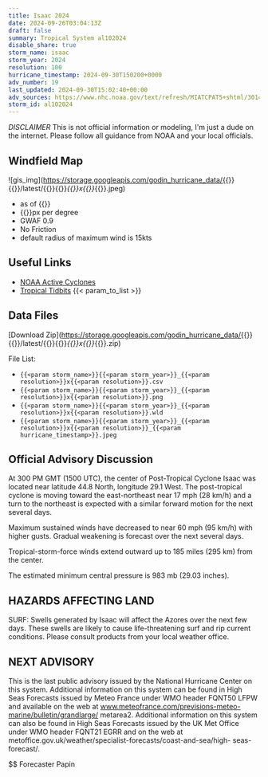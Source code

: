 ```yaml
---
title: Isaac 2024
date: 2024-09-26T03:04:13Z
draft: false
summary: Tropical System al102024
disable_share: true
storm_name: isaac
storm_year: 2024
resolution: 100
hurricane_timestamp: 2024-09-30T150200+0000
adv_number: 19
last_updated: 2024-09-30T15:02:40+00:00
adv_sources: https://www.nhc.noaa.gov/text/refresh/MIATCPAT5+shtml/301453.shtml
storm_id: al102024
---
```

*DISCLAIMER* This is not official information or modeling, I'm just a dude on the internet.  Please follow all guidance from NOAA and your local officials.

## Windfield Map
![gis_img](https://storage.googleapis.com/godin_hurricane_data/{{<param storm_name>}}{{<param storm_year>}}/latest/{{<param storm_name>}}{{<param storm_year>}}_{{<param resolution>}}x{{<param resolution>}}_{{<param hurricane_timestamp>}}.jpeg)

- as of {{<param last_updated>}}
- {{<param resolution>}}px per degree
- GWAF 0.9
- No Friction
- default radius of maximum wind is 15kts

## Useful Links
- [NOAA Active Cyclones](https://www.nhc.noaa.gov/)
- [Tropical Tidbits](https://www.tropicaltidbits.com/storminfo/)
{{< param_to_list >}}

## Data Files
[Download Zip](https://storage.googleapis.com/godin_hurricane_data/{{<param storm_name>}}{{<param storm_year>}}/latest/{{<param storm_name>}}{{<param storm_year>}}_{{<param resolution>}}x{{<param resolution>}}_{{<param hurricane_timestamp>}}.zip)

File List:
- `{{<param storm_name>}}{{<param storm_year>}}_{{<param resolution>}}x{{<param resolution>}}.csv`
- `{{<param storm_name>}}{{<param storm_year>}}_{{<param resolution>}}x{{<param resolution>}}.png`
- `{{<param storm_name>}}{{<param storm_year>}}_{{<param resolution>}}x{{<param resolution>}}.wld`
- `{{<param storm_name>}}{{<param storm_year>}}_{{<param resolution>}}x{{<param resolution>}}_{{<param hurricane_timestamp>}}.jpeg`


## Official Advisory Discussion
At 300 PM GMT (1500 UTC), the center of Post-Tropical Cyclone Isaac 
was located near latitude 44.8 North, longitude 29.1 West. The 
post-tropical cyclone is moving toward the east-northeast near 17 
mph (28 km/h) and a turn to the northeast is expected with a similar 
forward motion for the next several days.
 
Maximum sustained winds have decreased to near 60 mph (95 km/h)
with higher gusts. Gradual weakening is forecast over the next
several days.
 
Tropical-storm-force winds extend outward up to 185 miles (295 km)
from the center.
 
The estimated minimum central pressure is 983 mb (29.03 inches).
 
 
HAZARDS AFFECTING LAND
----------------------
SURF:  Swells generated by Isaac will affect the Azores over the
next few days. These swells are likely to cause life-threatening
surf and rip current conditions.  Please consult products from your
local weather office.
 
 
NEXT ADVISORY
-------------
This is the last public advisory issued by the National Hurricane 
Center on this system. Additional information on this system can be 
found in High Seas Forecasts issued by Meteo France under WMO header 
FQNT50 LFPW and available on the web at 
www.meteofrance.com/previsions-meteo-marine/bulletin/grandlarge/ 
metarea2. Additional information on this system can also be found in 
High Seas Forecasts issued by the UK Met Office under WMO header 
FQNT21 EGRR and on the web at 
metoffice.gov.uk/weather/specialist-forecasts/coast-and-sea/high- 
seas-forecast/.
 
$$
Forecaster Papin